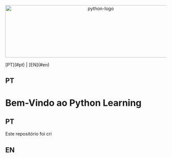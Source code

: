 <p align="center">
<img width="580" height="164" alt="python-logo" src="https://github.com/user-attachments/assets/5971a450-9da8-49fe-be3d-8ad72fb4c33a" />
</p>
[PT](#pt) | [EN](#en)

## PT

# Bem-Vindo ao Python Learning

## PT

Este repositório foi cri

## EN
